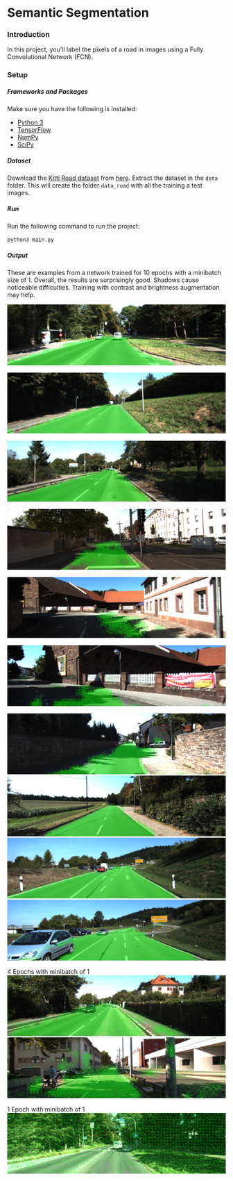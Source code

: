 # Semantic Segmentation
### Introduction
In this project, you'll label the pixels of a road in images using a Fully Convolutional Network (FCN).

### Setup
##### Frameworks and Packages
Make sure you have the following is installed:
 - [Python 3](https://www.python.org/)
 - [TensorFlow](https://www.tensorflow.org/)
 - [NumPy](http://www.numpy.org/)
 - [SciPy](https://www.scipy.org/)

##### Dataset
Download the [Kitti Road dataset](http://www.cvlibs.net/datasets/kitti/eval_road.php) from [here](http://www.cvlibs.net/download.php?file=data_road.zip).  Extract the dataset in the `data` folder.  This will create the folder `data_road` with all the training a test images.

##### Run
Run the following command to run the project:
```
python3 main.py
```

##### Output

These are examples from a network trained for 10 epochs with a minibatch size of 1.  Overall, the results are surprisingly good.  Shadows cause noticeable difficulties.  Training with contrast and brightness augmentation may help.

![example inference 1](runs/1512347338.3891246/um_000007.png)

![example inference 2](runs/1512347338.3891246/um_000018.png)

![example inference 3](runs/1512347338.3891246/um_000054.png)

![example inference 3](runs/1512347338.3891246/um_000070.png)

![example inference 3](runs/1512347338.3891246/um_000073.png)

![example inference 3](runs/1512347338.3891246/um_000074.png)

![example inference 3](runs/1512347338.3891246/um_000075.png)
![example inference 3](runs/1512347338.3891246/um_000081.png)
![example inference 3](runs/1512347338.3891246/umm_000034.png)
![example inference 3](runs/1512347338.3891246/umm_000035.png)

4 Epochs with minibatch of 1
![example inference 3](runs/1512367659.1442187/um_000056.png)
![example inference 3](runs/1512367659.1442187/um_000066.png)

1 Epoch with minibatch of 1
![example inference 3](runs/1512275048.2048123/um_000008.png)
